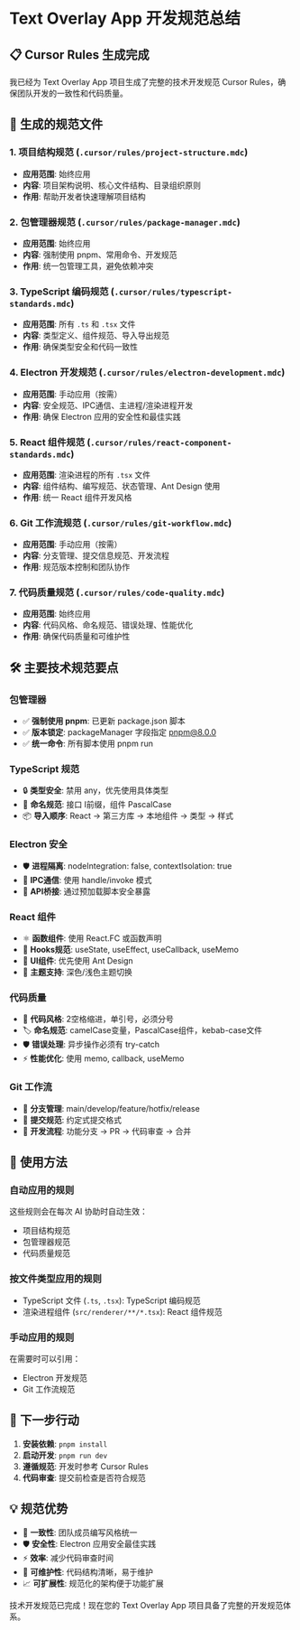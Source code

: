 # Text Overlay App 开发规范总结

## 📋 Cursor Rules 生成完成

我已经为 Text Overlay App 项目生成了完整的技术开发规范 Cursor Rules，确保团队开发的一致性和代码质量。

## 🎯 生成的规范文件

### 1. 项目结构规范 (`.cursor/rules/project-structure.mdc`)
- **应用范围**: 始终应用
- **内容**: 项目架构说明、核心文件结构、目录组织原则
- **作用**: 帮助开发者快速理解项目结构

### 2. 包管理器规范 (`.cursor/rules/package-manager.mdc`)
- **应用范围**: 始终应用
- **内容**: 强制使用 pnpm、常用命令、开发规范
- **作用**: 统一包管理工具，避免依赖冲突

### 3. TypeScript 编码规范 (`.cursor/rules/typescript-standards.mdc`)
- **应用范围**: 所有 `.ts` 和 `.tsx` 文件
- **内容**: 类型定义、组件规范、导入导出规范
- **作用**: 确保类型安全和代码一致性

### 4. Electron 开发规范 (`.cursor/rules/electron-development.mdc`)
- **应用范围**: 手动应用（按需）
- **内容**: 安全规范、IPC通信、主进程/渲染进程开发
- **作用**: 确保 Electron 应用的安全性和最佳实践

### 5. React 组件规范 (`.cursor/rules/react-component-standards.mdc`)
- **应用范围**: 渲染进程的所有 `.tsx` 文件
- **内容**: 组件结构、编写规范、状态管理、Ant Design 使用
- **作用**: 统一 React 组件开发风格

### 6. Git 工作流规范 (`.cursor/rules/git-workflow.mdc`)
- **应用范围**: 手动应用（按需）
- **内容**: 分支管理、提交信息规范、开发流程
- **作用**: 规范版本控制和团队协作

### 7. 代码质量规范 (`.cursor/rules/code-quality.mdc`)
- **应用范围**: 始终应用
- **内容**: 代码风格、命名规范、错误处理、性能优化
- **作用**: 确保代码质量和可维护性

## 🛠️ 主要技术规范要点

### 包管理器
- ✅ **强制使用 pnpm**: 已更新 package.json 脚本
- ✅ **版本锁定**: packageManager 字段指定 pnpm@8.0.0
- ✅ **统一命令**: 所有脚本使用 pnpm run

### TypeScript 规范
- 🔒 **类型安全**: 禁用 any，优先使用具体类型
- 📝 **命名规范**: 接口 I前缀，组件 PascalCase
- 📦 **导入顺序**: React → 第三方库 → 本地组件 → 类型 → 样式

### Electron 安全
- 🛡️ **进程隔离**: nodeIntegration: false, contextIsolation: true
- 🔗 **IPC通信**: 使用 handle/invoke 模式
- 🔐 **API桥接**: 通过预加载脚本安全暴露

### React 组件
- ⚛️ **函数组件**: 使用 React.FC 或函数声明
- 🎣 **Hooks规范**: useState, useEffect, useCallback, useMemo
- 🎨 **UI组件**: 优先使用 Ant Design
- 📱 **主题支持**: 深色/浅色主题切换

### 代码质量
- 📏 **代码风格**: 2空格缩进，单引号，必须分号
- 🏷️ **命名规范**: camelCase变量，PascalCase组件，kebab-case文件
- 🛡️ **错误处理**: 异步操作必须有 try-catch
- ⚡ **性能优化**: 使用 memo, callback, useMemo

### Git 工作流
- 🌿 **分支管理**: main/develop/feature/hotfix/release
- 💬 **提交规范**: 约定式提交格式
- 🔄 **开发流程**: 功能分支 → PR → 代码审查 → 合并

## 🎯 使用方法

### 自动应用的规则
这些规则会在每次 AI 协助时自动生效：
- 项目结构规范
- 包管理器规范  
- 代码质量规范

### 按文件类型应用的规则
- TypeScript 文件 (`.ts`, `.tsx`): TypeScript 编码规范
- 渲染进程组件 (`src/renderer/**/*.tsx`): React 组件规范

### 手动应用的规则
在需要时可以引用：
- Electron 开发规范
- Git 工作流规范

## 🚀 下一步行动

1. **安装依赖**: `pnpm install`
2. **启动开发**: `pnpm run dev`
3. **遵循规范**: 开发时参考 Cursor Rules
4. **代码审查**: 提交前检查是否符合规范

## 💡 规范优势

- 🎯 **一致性**: 团队成员编写风格统一
- 🛡️ **安全性**: Electron 应用安全最佳实践
- ⚡ **效率**: 减少代码审查时间
- 🔧 **可维护性**: 代码结构清晰，易于维护
- 📈 **可扩展性**: 规范化的架构便于功能扩展

技术开发规范已完成！现在您的 Text Overlay App 项目具备了完整的开发规范体系。 